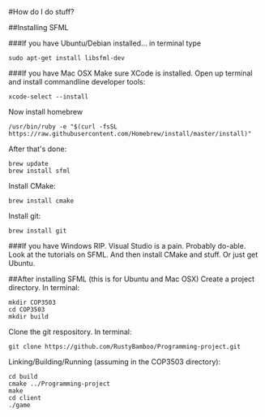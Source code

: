 #How do I do stuff?

##Installing SFML

###If you have Ubuntu/Debian installed... in terminal type
```
sudo apt-get install libsfml-dev
```

###If you have Mac OSX
Make sure XCode is installed.
Open up terminal and install commandline developer tools:
```
xcode-select --install
```

Now install homebrew
```
/usr/bin/ruby -e "$(curl -fsSL https://raw.githubusercontent.com/Homebrew/install/master/install)"
```

After that's done:
```
brew update
brew install sfml
```
Install CMake:
```
brew install cmake
```
Install git:
```
brew install git
```
###If you have Windows
RIP. Visual Studio is a pain. Probably do-able. Look at the tutorials on SFML. And then install CMake and stuff.
Or just get Ubuntu.

##After installing SFML (this is for Ubuntu and Mac OSX)
Create a project directory. In terminal:
```
mkdir COP3503
cd COP3503
mkdir build
```

Clone the git respository. In terminal:
```
git clone https://github.com/RustyBamboo/Programming-project.git
```
Linking/Building/Running (assuming in the COP3503 directory):
```
cd build
cmake ../Programming-project
make
cd client
./game
```

